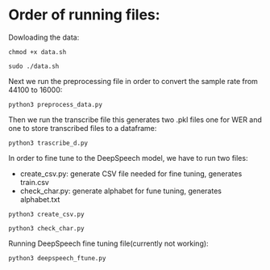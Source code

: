 # Order of running files:
Dowloading the data:
```
chmod +x data.sh
```
```
sudo ./data.sh
```

Next we run the preprocessing file in order to convert the sample rate from 44100 to 16000:

```
python3 preprocess_data.py
```

Then we run the transcribe file this generates two .pkl files one for WER and one to store transcribed files to a dataframe:

```
python3 trascribe_d.py
```

In order to fine tune to the DeepSpeech model, we have to run two files:
- create_csv.py: generate CSV file needed for fine tuning, generates train.csv
- check_char.py: generate alphabet for fune tuning, generates alphabet.txt

```
python3 create_csv.py
```
```
python3 check_char.py
```

Running DeepSpeech fine tuning file(currently not working):
```
python3 deepspeech_ftune.py
```
